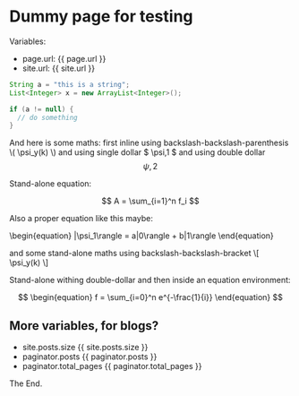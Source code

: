 # Dummy page for testing

Variables:
* page.url: {{ page.url }}
* site.url: {{ site.url }}


```java
String a = "this is a string";
List<Integer> x = new ArrayList<Integer>();

if (a != null) {
  // do something
}
```

And here is some maths: first inline using backslash-backslash-parenthesis \\( \psi_y(k) \\) and using single dollar  $ \psi,1 $ and using double dollar $$ \psi,2 $$ 


Stand-alone equation:

$$
A = \sum_{i=1}^n f_i
$$



Also a proper equation like this maybe:

\begin{equation}
   |\psi_1\rangle = a|0\rangle + b|1\rangle
\end{equation}

and some stand-alone maths using backslash-backslash-bracket  \\[ \psi_y(k) \\]

Stand-alone withing double-dollar and then inside an equation environment:

$$
\begin{equation}
  f = \sum_{i=0}^n e^{-\frac{1}{i}}
\end{equation}
$$

## More variables, for blogs?

* site.posts.size {{ site.posts.size }}
* paginator.posts {{ paginator.posts }}
* paginator.total_pages {{ paginator.total_pages  }}

The End.

